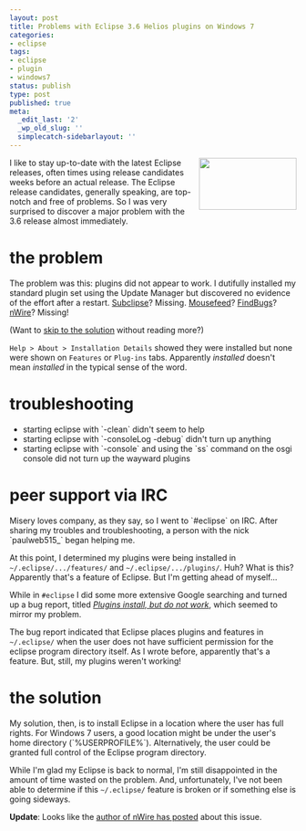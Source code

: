 ```yaml
---
layout: post
title: Problems with Eclipse 3.6 Helios plugins on Windows 7
categories:
- eclipse
tags:
- eclipse
- plugin
- windows7
status: publish
type: post
published: true
meta:
  _edit_last: '2'
  _wp_old_slug: ''
  simplecatch-sidebarlayout: ''
---
```

<img alt="" src="http://eclipse.org/eclipse.org-common/themes/Nova/images/eclipse.png" title="eclipse logo" style="float: right; margin-left: 1em;" width="171" height="91" />I like to stay up-to-date with the latest Eclipse releases, often times using release candidates weeks before an actual release.  The Eclipse release candidates, generally speaking, are top-notch and free of problems.  So I was very surprised to discover a major problem with the 3.6 release almost immediately.

<h1>the problem</h1>
The problem was this: plugins did not appear to work.  I dutifully installed my standard plugin set using the Update Manager but discovered no evidence of the effort after a restart.  <a href="http://subclipse.tigris.org/">Subclipse</a>?  Missing.  <a href="http://www.mousefeed.com/">Mousefeed</a>? <a href="http://findbugs.sourceforge.net/">FindBugs</a>?  <a href="http://www.nwiresoftware.com/products/nwire-java">nWire</a>?  Missing!<!--more-->

(Want to <a href="#solution">skip to the solution</a> without reading more?)

`Help > About > Installation Details` showed they were installed but none were shown on `Features` or `Plug-ins` tabs.  Apparently <em>installed</em> doesn't mean <em>installed</em> in the typical sense of the word.

<h1>troubleshooting</h1>
<ul>
	<li>starting eclipse with `-clean` didn't seem to help</li>
	<li>starting eclipse with `-consoleLog -debug` didn't turn up anything</li>
	<li>starting eclipse with `-console` and using the `ss` command on the osgi console did not turn up the wayward plugins</li>
</ul>

<h1>peer support via IRC</h1>
Misery loves company, as they say, so I went to `#eclipse` on IRC.  After sharing my troubles and troubleshooting, a person with the nick `paulweb515_` began helping me.

At this point, I determined my plugins were being installed in `~/.eclipse/.../features/` and `~/.eclipse/.../plugins/`.  Huh?  What is this?  Apparently that's a feature of Eclipse.  But I'm getting ahead of myself...

While in `#eclipse` I did some more extensive Google searching and turned up a bug report, titled <em><a href="https://bugs.eclipse.org/bugs/show_bug.cgi?format=multiple&id=317896">Plugins install, but do not work</a></em>, which seemed to mirror my problem.

The bug report indicated that Eclipse places plugins and features in `~/.eclipse/` when the user does not have sufficient permission for the eclipse program directory itself.  As I wrote before, apparently that's a feature.  But, still, my plugins weren't working!

<h1 id="solution">the solution</h1>
My solution, then, is to install Eclipse in a location where the user has full rights.  For Windows 7 users, a good location might be under the user's home directory (`%USERPROFILE%`).  Alternatively, the user could be granted full control of the Eclipse program directory.

While I'm glad my Eclipse is back to normal, I'm still disappointed in the amount of time wasted on the problem.  And, unfortunately, I've not been able to determine if this `~/.eclipse/` feature is broken or if something else is going sideways.

<strong>Update</strong>: Looks like the <a href="http://blog.zvikico.com/2010/08/eclipse-plugin-installation-and-windows-user-access-control.html">author of nWire has posted</a> about this issue.
